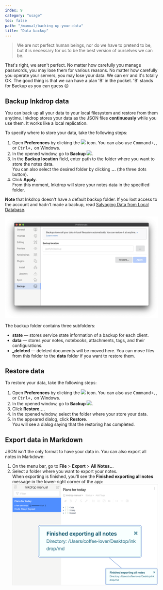 ```yaml
---
index: 9
category: "usage"
toc: false
path: "/manual/backing-up-your-data"
title: "Data backup"
---
```


> We are not perfect human beings, nor do we have to pretend to be, but it is necessary for us to be the best version of ourselves we can be.

That's right, we aren't perfect. No matter how carefully you manage passwords, you may lose them for various reasons. No matter how carefully you operate your servers, you may lose your data. We can err and it's totally OK. The good thing is that we can have a plan 'B' in the pocket. 'B' stands for Backup as you can guess 😉

## Backup Inkdrop data

You can back up all your data to your local filesystem and restore from them anytime.
Inkdrop stores your data as the JSON files **continuously** while you use them. It works like a local replication.

To specify where to store your data, take the following steps:

1. Open **Preferences** by clicking the <img src="/images/icons/cog.svg" width="20" /> icon. You can also use <kbd>Command+,</kbd>, or <kbd>Ctrl+,</kbd> on Windows.
2. In the opened window, go to **Backup <img src="/images/icons/database-sync.svg" width="20" />**.
3. In the **Backup location** field, enter path to the folder where you want to store the notes data.  
   You can also select the desired folder by clicking **...** (the three dots button).
4. Click **Apply**.  
   From this moment, Inkdrop will store your notes data in the specified folder.  
   
<div class="ui warning message"> <b>Note</b> that Inkdrop doesn't have a default backup folder. If you lost access to the account and hadn't made a backup, read <a href="https://docs.inkdrop.app/manual/salvage-data-from-local-database">Salvaging Data from Local Database</a>.</div>
   
![Backup](./backing-up-your-data_preferences.png)

The backup folder contains three subfolders:

- **state** — stores service state information of a backup for each client.
- **data** — stores your notes, notebooks, attachments, tags, and their configurations.
- **\_deleted** — deleted documents will be moved here. You can move files from this folder to the **data** folder if you want to restore them.

## Restore data

To restore your data, take the following steps:

1. Open **Preferences** by clicking the <img src="/images/icons/cog.svg" width="20" /> icon. You can also use <kbd>Command+,</kbd>, or <kbd>Ctrl+,</kbd> on Windows.
2. In the opened window, go to **Backup <img src="/images/icons/database-sync.svg" width="20" />**.
3. Click **Restore...**.
4. In the opened window, select the folder where your store your data.
5. In the appeared dialog, click **Restore**.  
   You will see a dialog saying that the restoring has completed.

## Export data in Markdown

JSON isn't the only format to have your data in. You can also export all notes in Markdown:

1. On the menu bar, go to **File** > **Export** > **All Notes..**.
2. Select a folder where you want to export your notes.  
   When exporting is finished, you'll see the **Finished exporting all notes** message in the lower-right corner of the app:  
   ![Successful exporting to Markdown](./export_success.png)